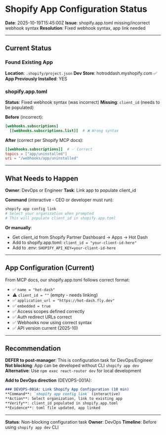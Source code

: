 # Shopify App Configuration Status

**Date**: 2025-10-19T15:45:00Z
**Issue**: shopify.app.toml missing/incorrect webhook syntax
**Resolution**: Fixed webhook syntax, app link needed

---

## Current Status

### Found Existing App
**Location**: `.shopify/project.json`
**Dev Store**: hotroddash.myshopify.com ✅
**App Previously Installed**: YES

### shopify.app.toml
**Status**: Fixed webhook syntax (was incorrect)
**Missing**: `client_id` (needs to be populated)

**Before** (incorrect):
```toml
[webhooks.subscriptions]
  [[webhooks.subscriptions.list]]  # ❌ Wrong syntax
```

**After** (correct per Shopify MCP docs):
```toml
[[webhooks.subscriptions]]  # ✅ Correct
topics = ["app/uninstalled"]
uri = "/webhooks/app/uninstalled"
```

---

## What Needs to Happen

**Owner**: DevOps or Engineer
**Task**: Link app to populate client_id

**Command** (interactive - CEO or developer must run):
```bash
shopify app config link
# Select your organization when prompted
# This will populate client_id in shopify.app.toml
```

**Or manually**: 
- Get client_id from Shopify Partner Dashboard → Apps → Hot Dash
- Add to shopify.app.toml: `client_id = "your-client-id-here"`
- Add to .env: `SHOPIFY_API_KEY=your-client-id-here`

---

## App Configuration (Current)

From MCP docs, our shopify.app.toml follows correct format:
- ✅ `name = "hot-dash"`
- ⚠️ `client_id = ""` (empty - needs linking)
- ✅ `application_url = "https://hot-dash.fly.dev"`
- ✅ `embedded = true`
- ✅ Access scopes defined correctly
- ✅ Auth redirect URLs correct
- ✅ Webhooks now using correct syntax
- ✅ API version current (2025-10)

---

## Recommendation

**DEFER to post-manager**: This is configuration task for DevOps/Engineer
**Not blocking**: App can be developed without CLI `shopify app dev`
**Alternative**: Use `npm exec react-router dev` for local development

**Add to DevOps direction** (DEVOPS-001A):
```markdown
### DEVOPS-001A: Link Shopify App Configuration (10 min)
**Command**: `shopify app config link` (interactive)
**Action**: Select organization, link to existing app
**Verify**: client_id populated in shopify.app.toml
**Evidence**: toml file updated, app linked
```

---

**Status**: Non-blocking configuration task
**Owner**: DevOps
**Timeline**: Before using `shopify app dev` CLI

